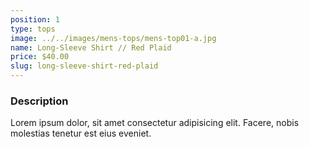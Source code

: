 ```yaml
---
position: 1
type: tops
image: ../../images/mens-tops/mens-top01-a.jpg
name: Long-Sleeve Shirt // Red Plaid
price: $40.00
slug: long-sleeve-shirt-red-plaid
---
```


### Description

Lorem ipsum dolor, sit amet consectetur adipisicing elit. Facere, nobis molestias tenetur est eius eveniet.
